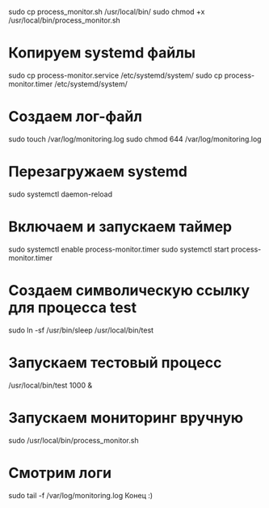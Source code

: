 sudo cp process_monitor.sh /usr/local/bin/
sudo chmod +x /usr/local/bin/process_monitor.sh

# Копируем systemd файлы
sudo cp process-monitor.service /etc/systemd/system/
sudo cp process-monitor.timer /etc/systemd/system/

# Создаем лог-файл
sudo touch /var/log/monitoring.log
sudo chmod 644 /var/log/monitoring.log

# Перезагружаем systemd
sudo systemctl daemon-reload

# Включаем и запускаем таймер
sudo systemctl enable process-monitor.timer
sudo systemctl start process-monitor.timer

# Создаем символическую ссылку для процесса test
sudo ln -sf /usr/bin/sleep /usr/local/bin/test

# Запускаем тестовый процесс
/usr/local/bin/test 1000 &

# Запускаем мониторинг вручную
sudo /usr/local/bin/process_monitor.sh

# Смотрим логи
sudo tail -f /var/log/monitoring.log
Конец :)

